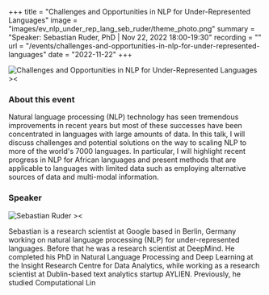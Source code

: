 +++
title = "Challenges and Opportunities in NLP for Under-Represented Languages"
image = "images/ev_nlp_under_rep_lang_seb_ruder/theme_photo.png"
summary = "Speaker: Sebastian Ruder, PhD | Nov 22, 2022 18:00-19:30"
recording = ""
url = "/events/challenges-and-opportunities-in-nlp-for-under-represented-languages"
date = "2022-11-22"
+++

<!--more-->

<!-- {{< youtube  YT-CODE>}} -->

![Challenges and Opportunities in NLP for Under-Represented Languages ><](/images/ev_nlp_under_rep_lang_seb_ruder/theme_photo.png)


### About this event

Natural language processing (NLP) technology has seen tremendous improvements in recent years but most of these successes have been concentrated in languages with large amounts of data. In this talk, I will discuss challenges and potential solutions on the way to scaling NLP to more of the world's 7000 languages. In particular, I will highlight recent progress in NLP for African languages and present methods that are applicable to languages with limited data such as employing alternative sources of data and multi-modal information.


### Speaker

![Sebastian Ruder ><](https://ruder.io/content/images/2019/02/new_profile_photo_square-1.jpg)

Sebastian is a research scientist at Google based in Berlin, Germany working on natural language processing (NLP) for under-represented languages. Before that he was a research scientist at DeepMind. He completed his PhD in Natural Language Processing and Deep Learning at the Insight Research Centre for Data Analytics, while working as a research scientist at Dublin-based text analytics startup AYLIEN. Previously, he studied Computational Lin 
